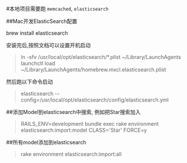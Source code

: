 #本地项目需要跑 `memcached`, `elasticsearch`

##Mac开发ElasticSearch配置

brew install elasticsearch

安装完后,按照文档可以设置开机启动

> ln -sfv /usr/local/opt/elasticsearch/*.plist ~/Library/LaunchAgents
> launchctl load ~/Library/LaunchAgents/homebrew.mxcl.elasticsearch.plist

然后跑以下命令启动
> elasticsearch --config=/usr/local/opt/elasticsearch/config/elasticsearch.yml

##添加Model到elasticsearch中搜索, 例如把Star搜索加入
> RAILS_ENV=development bundle exec rake environment elasticsearch:import:model CLASS='Star' FORCE=y

##所有model添加到elasticsearch
> rake environment elasticsearch:import:all
